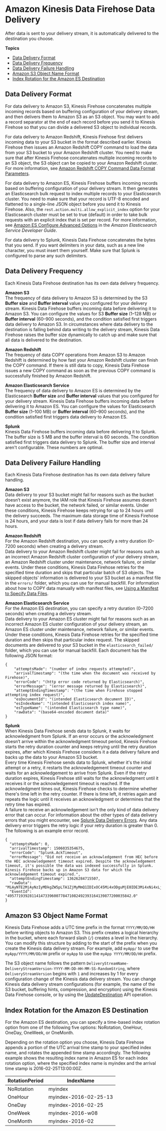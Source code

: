# Amazon Kinesis Data Firehose Data Delivery<a name="basic-deliver"></a>

After data is sent to your delivery stream, it is automatically delivered to the destination you choose\.

**Topics**
+ [Data Delivery Format](#format)
+ [Data Delivery Frequency](#frequency)
+ [Data Delivery Failure Handling](#retry)
+ [Amazon S3 Object Name Format](#s3-object-name)
+ [Index Rotation for the Amazon ES Destination](#es-index-rotation)

## Data Delivery Format<a name="format"></a>

For data delivery to Amazon S3, Kinesis Firehose concatenates multiple incoming records based on buffering configuration of your delivery stream, and then delivers them to Amazon S3 as an S3 object\. You may want to add a record separator at the end of each record before you send it to Kinesis Firehose so that you can divide a delivered S3 object to individual records\. 

For data delivery to Amazon Redshift, Kinesis Firehose first delivers incoming data to your S3 bucket in the format described earlier\. Kinesis Firehose then issues an Amazon Redshift COPY command to load the data from your S3 bucket to your Amazon Redshift cluster\. You need to make sure that after Kinesis Firehose concatenates multiple incoming records to an S3 object, the S3 object can be copied to your Amazon Redshift cluster\. For more information, see [Amazon Redshift COPY Command Data Format Parameters](http://docs.aws.amazon.com/redshift/latest/dg/copy-parameters-data-format.html)\.

For data delivery to Amazon ES, Kinesis Firehose buffers incoming records based on buffering configuration of your delivery stream\. It then generates an Elasticsearch bulk request to index multiple records to your Elasticsearch cluster\. You need to make sure that your record is UTF\-8 encoded and flattened to a single\-line JSON object before you send it to Kinesis Firehose\. Also, the `rest.action.multi.allow_explicit_index` option for your Elasticsearch cluster must be set to true \(default\) in order to take bulk requests with an explicit index that is set per record\. For more information, see [Amazon ES Configure Advanced Options](http://docs.aws.amazon.com/elasticsearch-service/latest/developerguide//es-createupdatedomains.html#es-createdomain-configure-advanced-options) in the *Amazon Elasticsearch Service Developer Guide*\. 

For data delivery to Splunk, Kinesis Data Firehose concatenates the bytes that you send\. If you want delimiters in your data, such as a new line character, you must insert them yourself\. Make sure that Splunk is configured to parse any such delimiters\.

## Data Delivery Frequency<a name="frequency"></a>

Each Kinesis Data Firehose destination has its own data delivery frequency\.

**Amazon S3**  
The frequency of data delivery to Amazon S3 is determined by the S3 **Buffer size** and **Buffer interval** value you configured for your delivery stream\. Kinesis Data Firehose buffers incoming data before delivering it to Amazon S3\. You can configure the values for S3 **Buffer size** \(1–128 MB\) or **Buffer interval** \(60–900 seconds\), and the condition satisfied first triggers data delivery to Amazon S3\. In circumstances where data delivery to the destination is falling behind data writing to the delivery stream, Kinesis Data Firehose raises the buffer size dynamically to catch up and make sure that all data is delivered to the destination\. 

**Amazon Redshift**  
The frequency of data COPY operations from Amazon S3 to Amazon Redshift is determined by how fast your Amazon Redshift cluster can finish the COPY command\. If there is still data to copy, Kinesis Data Firehose issues a new COPY command as soon as the previous COPY command is successfully finished by Amazon Redshift\. 

**Amazon Elasticsearch Service**  
The frequency of data delivery to Amazon ES is determined by the Elasticsearch **Buffer size** and **Buffer interval** values that you configured for your delivery stream\. Kinesis Data Firehose buffers incoming data before delivering it to Amazon ES\. You can configure the values for Elasticsearch **Buffer size** \(1–100 MB\) or **Buffer interval** \(60–900 seconds\), and the condition satisfied first triggers data delivery to Amazon ES\. 

**Splunk**  
Kinesis Data Firehose buffers incoming data before delivering it to Splunk\. The buffer size is 5 MB and the buffer interval is 60 seconds\. The condition satisfied first triggers data delivery to Splunk\. The buffer size and interval aren't configurable\. These numbers are optimal\.

## Data Delivery Failure Handling<a name="retry"></a>

Each Kinesis Data Firehose destination has its own data delivery failure handling\.

**Amazon S3**  
Data delivery to your S3 bucket might fail for reasons such as the bucket doesn’t exist anymore, the IAM role that Kinesis Firehose assumes doesn’t have access to the bucket, the network failed, or similar events\. Under these conditions, Kinesis Firehose keeps retrying for up to 24 hours until the delivery succeeds\. The maximum data storage time of Kinesis Firehose is 24 hours, and your data is lost if data delivery fails for more than 24 hours\.

**Amazon Redshift**  
For the Amazon Redshift destination, you can specify a retry duration \(0–7200 seconds\) when creating a delivery stream\.  
Data delivery to your Amazon Redshift cluster might fail for reasons such as an incorrect Amazon Redshift cluster configuration of your delivery stream, an Amazon Redshift cluster under maintenance, network failure, or similar events\. Under these conditions, Kinesis Data Firehose retries for the specified time duration and skips that particular batch of S3 objects\. The skipped objects' information is delivered to your S3 bucket as a manifest file in the `errors/` folder, which you can use for manual backfill\. For information about how to COPY data manually with manifest files, see [Using a Manifest to Specify Data Files](http://docs.aws.amazon.com/redshift/latest/dg/loading-data-files-using-manifest.html)\. 

**Amazon Elasticsearch Service**  
For the Amazon ES destination, you can specify a retry duration \(0–7200 seconds\) when creating a delivery stream\.  
Data delivery to your Amazon ES cluster might fail for reasons such as an incorrect Amazon ES cluster configuration of your delivery stream, an Amazon ES cluster under maintenance, network failure, or similar events\. Under these conditions, Kinesis Data Firehose retries for the specified time duration and then skips that particular index request\. The skipped documents are delivered to your S3 bucket in the `elasticsearch_failed/` folder, which you can use for manual backfill\. Each document has the following JSON format:  

```
{
    "attemptsMade": "(number of index requests attempted)",
    "arrivalTimestamp": "(the time when the document was received by Firehose)",
    "errorCode": "(http error code returned by Elasticsearch)",
    "errorMessage": "(error message returned by Elasticsearch)",
    "attemptEndingTimestamp": "(the time when Firehose stopped attempting index request)",
    "esDocumentId": "(intended Elasticsearch document ID)",
    "esIndexName": "(intended Elasticsearch index name)",
    "esTypeName": "(intended Elasticsearch type name)",
    "rawData": "(base64-encoded document data)"
}
```

**Splunk**  
When Kinesis Data Firehose sends data to Splunk, it waits for acknowledgment from Splunk\. If an error occurs or the acknowledgment doesn’t arrive within the acknowledgment timeout period, Kinesis Firehose starts the retry duration counter and keeps retrying until the retry duration expires, after which Kinesis Firehose considers it a data delivery failure and backs up the data to your Amazon S3 bucket\.   
Every time Kinesis Firehose sends data to Splunk, whether it's the initial attempt or a retry, it restarts the acknowledgement timeout counter and waits for an acknowledgement to arrive from Splunk\. Even if the retry duration expires, Kinesis Firehose still waits for the acknowledgment until it receives it or the acknowledgement timeout is reached\. If the acknowledgment times out, Kinesis Firehose checks to determine whether there's time left in the retry counter\. If there is time left, it retries again and repeats the logic until it receives an acknowledgment or determines that the retry time has expired\.  
A failure to receive an acknowledgement isn't the only kind of data delivery error that can occur\. For information about the other types of data delivery errors that you might encounter, see [Splunk Data Delivery Errors](http://docs.aws.amazon.com/firehose/latest/dev/monitoring-with-cloudwatch-logs.html#monitoring-splunk-errors)\. Any data delivery error triggers the retry logic if your retry duration is greater than 0\.  
The following is an example error record\.  

```
{
  "attemptsMade": 0,
  "arrivalTimestamp": 1506035354675,
  "errorCode": "Splunk.AckTimeout",
  "errorMessage": "Did not receive an acknowledgement from HEC before the HEC acknowledgement timeout expired. Despite the acknowledgement timeout, it's possible the data was indexed successfully in Splunk. Kinesis Firehose backs up in Amazon S3 data for which the acknowledgement timeout expired.",
  "attemptEndingTimestamp": 13626284715507,
  "rawData": "MiAyNTE2MjAyNzIyMDkgZW5pLTA1ZjMyMmQ1IDIxOC45Mi4xODguMjE0IDE3Mi4xNi4xLjE2NyAyNTIzMyAxNDMzIDYgMSA0MCAxNTA2MDM0NzM0IDE1MDYwMzQ3OTQgUkVKRUNUIE9LCg==",
  "EventId": "49577193928114147339600778471082492393164139877200035842.0"
}
```

## Amazon S3 Object Name Format<a name="s3-object-name"></a>

Kinesis Data Firehose adds a UTC time prefix in the format `YYYY/MM/DD/HH` before writing objects to Amazon S3\. This prefix creates a logical hierarchy in the bucket, where each forward slash \(`/`\) creates a level in the hierarchy\. You can modify this structure by adding to the start of the prefix when you create the Kinesis data delivery stream\. For example, add `myApp/` to use the `myApp/YYYY/MM/DD/HH` prefix or `myApp` to use the `myApp YYYY/MM/DD/HH` prefix\.

The S3 object name follows the pattern `DeliveryStreamName-DeliveryStreamVersion-YYYY-MM-DD-HH-MM-SS-RandomString`, where `DeliveryStreamVersion` begins with `1` and increases by 1 for every configuration change of the Kinesis data delivery stream\. You can change Kinesis data delivery stream configurations \(for example, the name of the S3 bucket, buffering hints, compression, and encryption\) using the Kinesis Data Firehose console, or by using the [UpdateDestination](http://docs.aws.amazon.com/firehose/latest/APIReference/API_UpdateDestination.html) API operation\.

## Index Rotation for the Amazon ES Destination<a name="es-index-rotation"></a>

For the Amazon ES destination, you can specify a time\-based index rotation option from one of the following five options: NoRotation, OneHour, OneDay, OneWeek, or OneMonth\.

Depending on the rotation option you choose, Kinesis Data Firehose appends a portion of the UTC arrival time stamp to your specified index name, and rotates the appended time stamp accordingly\. The following example shows the resulting index name in Amazon ES for each index rotation option, where the specified index name is myindex and the arrival time stamp is 2016\-02\-25T13:00:00Z\. 


| RotationPeriod | IndexName | 
| --- | --- | 
| NoRotation | myindex | 
| OneHour | myindex\-2016\-02\-25\-13 | 
| OneDay | myindex\-2016\-02\-25 | 
| OneWeek | myindex\-2016\-w08 | 
| OneMonth | myindex\-2016\-02 | 